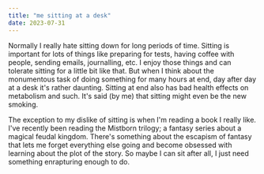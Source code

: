```yaml
---
title: "me sitting at a desk"
date: 2023-07-31
---
```


Normally I really hate sitting down for long periods of time. Sitting is important for lots of things like preparing for tests, having coffee with people, sending emails, journalling, etc. I enjoy those things and can tolerate sitting for a little bit like that. But when I think about the monumentous task of doing something for many hours at end, day after day at a desk it's rather daunting. Sitting at end also has bad health effects on metabolism and such. It's said (by me) that sitting might even be the new smoking.

The exception to my dislike of sitting is when I'm reading a book I really like. I've recently been reading the Mistborn trilogy; a fantasy series about a magical feudal kingdom. There's something about the escapism of fantasy that lets me forget everything else going and become obsessed with learning about the plot of the story. So maybe I can sit after all, I just need something enrapturing enough to do.
